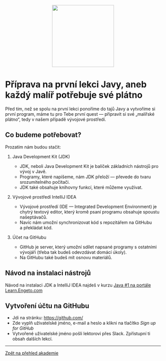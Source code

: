 <p align="center">
  <img src="https://engeto.cz/wp-content/uploads/2019/01/engeto-square.png" width="200" height="200">
</p>

# Příprava na první lekci Javy, aneb každý malíř potřebuje své plátno

Před tím, než se spolu na první lekci ponoříme do tajů Javy a&nbsp;vytvoříme si první program, máme tu pro Tebe první quest &mdash; připravit si své „malířské plátno“, tedy v&nbsp;našem případě vývojové prostředí.

## Co budeme potřebovat? 

Prozatím nám budou stačit: 

1. Java Development Kit (JDK)
	- JDK, neboli Java Development Kit je balíček základních nástrojů pro vývoj v&nbsp;Javě.
	- Programy, které napíšeme, nám JDK přeloží &mdash; převede do tvaru srozumitelného počítači.
	- JDK také obsahuje knihovny funkcí, které můžeme využívat.

2. Vývojové prostředí IntelliJ IDEA
	- Vývojové prostředí (IDE &mdash; Integrated Development Environment) je chytrý textový editor, který kromě psaní programu obsahuje spoustu našeptávačů.
	- Navíc nám umožní synchronizovat kód s&nbsp;repozitářem na GitHubu a&nbsp;překládat kód.

3. Účet na GitHubu
	- GitHub je server, který umožní sdílet napsané programy s&nbsp;ostatními vývojáři (třeba tak budeš odevzdávat domácí úkoly).
	- Na GitHubu také budeš mít osnovu materiálů.

## Návod na instalaci nástrojů
Návod na instalaci JDK a&nbsp;IntelliJ IDEA najdeš v&nbsp;kurzu [Java #1 na portále Learn.Engeto.com](https://learn.engeto.com/cs/kurz/java-1-uvod-do-programovani/studium/m_TDBn4hQyyJ7Hp2uFS5Sw/zaciname-s-javou/priprava-prostredi/stazeni-oracle-jdk)

## Vytvoření účtu na GitHubu
- Jdi na stránku: https://github.com/
- Zde vyplň uživatelské jméno, e-mail a&nbsp;heslo a&nbsp;klikni na tlačítko _Sign up for GitHub_
- Vytvořené uživatelské jméno pošli lektorovi přes Slack. Zpřístupní ti obsah dalších lekcí.


---

[Zpět na přehled akademie](https://github.com/ENGETO-Java-Akademie-2021-07-12/intro)